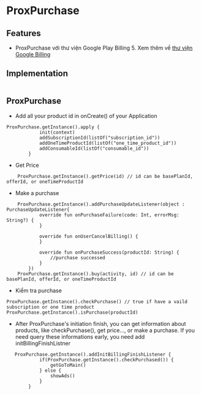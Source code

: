 # ProxPurchase

## Features

- ProxPurchase với thư viện Google Play Billing 5. Xem thêm về [thư viện  Google Billing]

## Implementation

```

```


## ProxPurchase
- Add all your product id in onCreate() of your Application

```
ProxPurchase.getInstance().apply {
            init(context)
            addSubscriptionId(listOf("subscription_id"))
            addOneTimeProductId(listOf("one_time_product_id"))
            addConsumableId(listOf("consumable_id"))
        }
```

- Get Price

```
    ProxPurchase.getInstance().getPrice(id) // id can be basePlanId, offerId, or oneTimeProductId

```

- Make a purchase

```
    ProxPurchase.getInstance().addPurchaseUpdateListener(object : PurchaseUpdateListener{
            override fun onPurchaseFailure(code: Int, errorMsg: String?) {
            }

            override fun onUserCancelBilling() {
            }

            override fun onPurchaseSuccess(productId: String) {
                //purchase successed
            }
        })
    ProxPurchase.getInstance().buy(activity, id) // id can be basePlanId, offerId, or oneTimeProductId
```

- Kiểm tra purchase

```
ProxPurchase.getInstance().checkPurchase() // true if have a vaild subscription or one time product
ProxPurchase.getInstance().isPurchase(productId)
```

- After ProxPurchase's initiation finish, you can get information about products, like checkPurchase(), get price..., or make a purchase. If you need query these informations early, you need add initBillingFinishListner

```
   ProxPurchase.getInstance().addInitBillingFinishListener {
            if(ProxPurchase.getInstance().checkPurchased()) {
                getGoToMain()
            } else {
                showAds()
            }
        }
```

[thư viện Google Billing]: <https://support.google.com/googleplay/android-developer/answer/12154973?hl=vi&ref_topic=345289>

[đây]: <https://www.figma.com/file/cqG2LMeQvsKliLBKBZEmFq/Document_Remote_Sale?node-id=0%3A1>

[Gulp]: <http://gulpjs.com>

[PlDb]: <https://github.com/joemccann/dillinger/tree/master/plugins/dropbox/README.md>

[PlGh]: <https://github.com/joemccann/dillinger/tree/master/plugins/github/README.md>

[PlGd]: <https://github.com/joemccann/dillinger/tree/master/plugins/googledrive/README.md>

[PlOd]: <https://github.com/joemccann/dillinger/tree/master/plugins/onedrive/README.md>

[PlMe]: <https://github.com/joemccann/dillinger/tree/master/plugins/medium/README.md>

[PlGa]: <https://github.com/RahulHP/dillinger/blob/master/plugins/googleanalytics/README.md>

